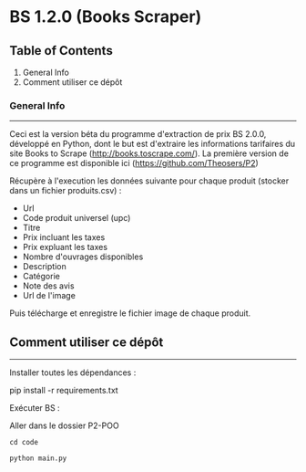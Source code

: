 # BS 1.2.0 (Books Scraper)
## Table of Contents
1. General Info
2. Comment utiliser ce dépôt

### General Info
***

Ceci est la version béta du programme d'extraction de prix BS 2.0.0, développé en Python, dont le but est d'extraire les informations tarifaires du site Books to Scrape (http://books.toscrape.com/).
La première version de ce programme est disponible ici (https://github.com/Theosers/P2)

Récupère à l'execution les données suivante pour chaque produit (stocker dans un fichier produits.csv) :

- Url
- Code produit universel (upc)
- Titre
- Prix incluant les taxes
- Prix expluant les taxes
- Nombre d'ouvrages disponibles
- Description
- Catégorie
- Note des avis
- Url de l'image 

Puis télécharge et enregistre le fichier image de chaque produit.
   

## Comment utiliser ce dépôt
***
Installer toutes les dépendances :

pip install -r requirements.txt

Exécuter BS :

Aller dans le dossier P2-POO 

```
cd code
```
```
python main.py
```
